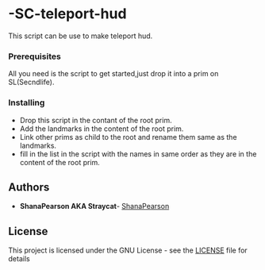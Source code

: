 # -SC-teleport-hud

This script can be use to make teleport hud.

### Prerequisites

All you need is the script to get started,just drop it into a prim on SL(Secndlife).

### Installing

* Drop this script in the contant of the root prim.
* Add the landmarks in the content of the root prim.
* Link other prims as child to the root and rename them same as the landmarks.
* fill in the list in the script with the names in same order as they are in the content of the root prim.

## Authors

* **ShanaPearson AKA Straycat**- [ShanaPearson](https://github.com/ShanaPearson)

## License

This project is licensed under the GNU License - see the [LICENSE](LICENSE) file for details



